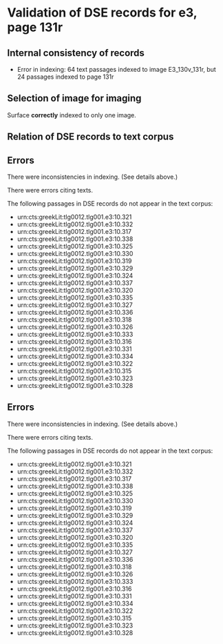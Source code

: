 # Validation of DSE records for e3, page 131r

## Internal consistency of records

- Error in indexing: 64 text passages indexed to image E3_130v_131r, but 24 passages indexed to page 131r


## Selection of image for imaging

Surface **correctly** indexed to only one image.



## Relation of DSE records to text corpus

## Errors

There were inconsistencies in indexing. (See details above.)

There were errors citing texts. 

The following passages in DSE records do not appear in the text corpus:

-  urn:cts:greekLit:tlg0012.tlg001.e3:10.321
-  urn:cts:greekLit:tlg0012.tlg001.e3:10.332
-  urn:cts:greekLit:tlg0012.tlg001.e3:10.317
-  urn:cts:greekLit:tlg0012.tlg001.e3:10.338
-  urn:cts:greekLit:tlg0012.tlg001.e3:10.325
-  urn:cts:greekLit:tlg0012.tlg001.e3:10.330
-  urn:cts:greekLit:tlg0012.tlg001.e3:10.319
-  urn:cts:greekLit:tlg0012.tlg001.e3:10.329
-  urn:cts:greekLit:tlg0012.tlg001.e3:10.324
-  urn:cts:greekLit:tlg0012.tlg001.e3:10.337
-  urn:cts:greekLit:tlg0012.tlg001.e3:10.320
-  urn:cts:greekLit:tlg0012.tlg001.e3:10.335
-  urn:cts:greekLit:tlg0012.tlg001.e3:10.327
-  urn:cts:greekLit:tlg0012.tlg001.e3:10.336
-  urn:cts:greekLit:tlg0012.tlg001.e3:10.318
-  urn:cts:greekLit:tlg0012.tlg001.e3:10.326
-  urn:cts:greekLit:tlg0012.tlg001.e3:10.333
-  urn:cts:greekLit:tlg0012.tlg001.e3:10.316
-  urn:cts:greekLit:tlg0012.tlg001.e3:10.331
-  urn:cts:greekLit:tlg0012.tlg001.e3:10.334
-  urn:cts:greekLit:tlg0012.tlg001.e3:10.322
-  urn:cts:greekLit:tlg0012.tlg001.e3:10.315
-  urn:cts:greekLit:tlg0012.tlg001.e3:10.323
-  urn:cts:greekLit:tlg0012.tlg001.e3:10.328



## Errors

There were inconsistencies in indexing. (See details above.)

There were errors citing texts. 

The following passages in DSE records do not appear in the text corpus:

-  urn:cts:greekLit:tlg0012.tlg001.e3:10.321
-  urn:cts:greekLit:tlg0012.tlg001.e3:10.332
-  urn:cts:greekLit:tlg0012.tlg001.e3:10.317
-  urn:cts:greekLit:tlg0012.tlg001.e3:10.338
-  urn:cts:greekLit:tlg0012.tlg001.e3:10.325
-  urn:cts:greekLit:tlg0012.tlg001.e3:10.330
-  urn:cts:greekLit:tlg0012.tlg001.e3:10.319
-  urn:cts:greekLit:tlg0012.tlg001.e3:10.329
-  urn:cts:greekLit:tlg0012.tlg001.e3:10.324
-  urn:cts:greekLit:tlg0012.tlg001.e3:10.337
-  urn:cts:greekLit:tlg0012.tlg001.e3:10.320
-  urn:cts:greekLit:tlg0012.tlg001.e3:10.335
-  urn:cts:greekLit:tlg0012.tlg001.e3:10.327
-  urn:cts:greekLit:tlg0012.tlg001.e3:10.336
-  urn:cts:greekLit:tlg0012.tlg001.e3:10.318
-  urn:cts:greekLit:tlg0012.tlg001.e3:10.326
-  urn:cts:greekLit:tlg0012.tlg001.e3:10.333
-  urn:cts:greekLit:tlg0012.tlg001.e3:10.316
-  urn:cts:greekLit:tlg0012.tlg001.e3:10.331
-  urn:cts:greekLit:tlg0012.tlg001.e3:10.334
-  urn:cts:greekLit:tlg0012.tlg001.e3:10.322
-  urn:cts:greekLit:tlg0012.tlg001.e3:10.315
-  urn:cts:greekLit:tlg0012.tlg001.e3:10.323
-  urn:cts:greekLit:tlg0012.tlg001.e3:10.328



